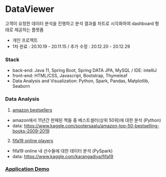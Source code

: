 # DataViewer
고객이 요청한 데이터 분석을 진행하고 분석 결과를 차트로 시각화하여 dashboard 형태로 제공하는 플랫폼
- 개인 프로젝트
- 1차 완료 : 20.10.19 - 20.11.15  / 추가 수정 : 20.12.20 - 20.12.29


### Stack
- back-end: Java 11, Spring Boot, Spring DATA JPA, MySQL / IDE: intelliJ
- front-end: HTML/CSS, Javascript, Bootstrap, Thymeleaf
- Data Analysis and Visualization: Python, Spark, Pandas, Matplotlib, Seaborn


### Data Analysis
1) [amazon bestsellers](https://github.com/samuelkim7/dataviewer/blob/master/data_analysis/amazon_bestsellers.ipynb)
- amazon에서 11년간 판매된 책들 중 베스트셀러(상위 50위)에 대한 분석 (Python)
- data: https://www.kaggle.com/sootersaalu/amazon-top-50-bestselling-books-2009-2019

2) [fifa19 online players](https://github.com/samuelkim7/dataviewer/blob/master/data_analysis/fifa19_analysis.ipynb)
- fifa19 online 내 선수들에 대한 데이터 분석 (PySpark)
- data: https://www.kaggle.com/karangadiya/fifa19

### [Application Demo](https://www.youtube.com/watch?v=HnE7NIBXfZw)
